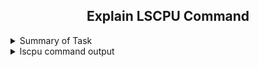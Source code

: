 <h2 align="center">Explain LSCPU Command</h2>

<details>
  <summary> Summary of Task </summary>
  <ul>
    <br>
    <li>  Explain lscpu command output and create a MD file</li>
  </ul>
</details>

<details>
  <summary> lscpu command output </summary>
  <h2 align="center">lscpu Command output</h2>
  
  ![lscpucommandoutput](https://user-images.githubusercontent.com/82143335/121646753-41fd2d00-cab3-11eb-91a5-ff48a4bd09ed.PNG)
  
  **Architecture:** 
  
  This option tells which architecture our cpu is using.
  
  **CPU op-mode(s):** 
  
  This option tells that our cpu supports both 32 bit or 64 bit
  
  **Byte Order:** 
  
  Endianness is a computer science term that describes how data is stored. Specifically, it defines that the most critical value is included at the end of the multi byte data    type. There are two types of Endianness, Big-Endian and Little-Endian
  
  **CPU(s):** 
  
  This option tells how many cpu is in our machine
  
  **On-line CPU(s) list:** 
  
  **Thread(s) per core:** 
  
  Threads are the virtual components or codes, which divides the physical core of a CPU into virtual multiple cores. A single CPU core can have up-to 2 threads per core.
  For example, if a CPU is dual core (i.e., 2 cores) it will have 4 threads.
  
  **Core(s) per socket:**
  
  **Socket(s):** 
   
  A socket is one endpoint of a two way communication link between two programs running on the network.
  
  **NUMA node(s):** 
  
  **Vendor ID:**
  
  **CPU family:** 
  
  **Model:**
  
  **Model name:**
  
  **Stepping:** 
  
  **CPU MHz:** 
  
  **BogoMIPS:**
  
  **Hypervisor vendor:**
  
  **Virtualization type:** 
  
  **L1d cache:**
  
  **L1i cache:** 
  
  **L2 cache:**    
  
  **L3 cache:** 
  
  **NUMA node0 CPU(s):**
  
  **Flags:**

  </details>
